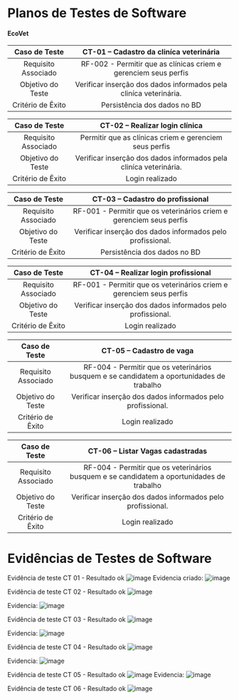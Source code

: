 # Planos de Testes de Software

#### EcoVet

| **Caso de Teste** 	| **CT-01 – Cadastro da cliníca veterinária** 	|
|:---:	|:---:	|
|	Requisito Associado 	| RF-002 - Permitir que as clínicas criem e gerenciem seus perfis	 |
| Objetivo do Teste 	| Verificar inserção dos dados informados pela cliníca veterinária. |
|Critério de Êxito | Persistência dos dados no BD  |


| **Caso de Teste** 	| **CT-02 – Realizar login  clínica** 	   |
|:---:	|:---:	|
|	Requisito Associado 	| Permitir que as clínicas criem e gerenciem seus perfis	 |
| Objetivo do Teste 	| Verificar inserção dos dados informados pela cliníca veterinária. |
|Critério de Êxito | Login realizado  |


| **Caso de Teste** 	| **CT-03 – Cadastro do profissional** 	|
|:---:	|:---: |
|	Requisito Associado 	| RF-001 - Permitir que os veterinários criem e gerenciem seus perfis |
| Objetivo do Teste 	| Verificar inserção dos dados informados pelo profissional.    |
|Critério de Êxito | Persistência dos dados no BD  |


| **Caso de Teste** 	| **CT-04 – Realizar login  profissional** 	|
|:---:	|:---:	|
|	Requisito Associado 	| RF-001 - Permitir que os veterinários criem e gerenciem seus perfis |
| Objetivo do Teste 	| Verificar inserção dos dados informados pelo profissional. |
|Critério de Êxito | Login realizado  |


| **Caso de Teste** 	| **CT-05 – Cadastro de vaga** 	|
|:---:	|:---:	|
|	Requisito Associado 	|RF-004 - Permitir que os veterinários busquem e se candidatem a oportunidades de trabalho |
| Objetivo do Teste 	| Verificar inserção dos dados informados pelo profissional. |
|Critério de Êxito | Login realizado  |


| **Caso de Teste** 	| **CT-06 – Listar Vagas cadastradas** 	|
|:---:	|:---:	|
|	Requisito Associado 	| RF-004 - Permitir que os veterinários busquem e se candidatem a oportunidades de trabalho |
| Objetivo do Teste 	| Verificar inserção dos dados informados pelo profissional. |
|Critério de Êxito | Login realizado  |
 
# Evidências de Testes de Software
Evidência de teste CT 01  - Resultado ok
![image](https://github.com/ICEI-PUC-Minas-PMV-ADS/pmv-ads-2024-1-e5-proj-empext-t6-pmv-ads-2024-1-e5-ecovet/assets/3579780/3fa7f01f-2aec-4f59-9e5b-246412de089d)
Evidencia criado:
![image](https://github.com/ICEI-PUC-Minas-PMV-ADS/pmv-ads-2024-1-e5-proj-empext-t6-pmv-ads-2024-1-e5-ecovet/assets/3579780/49650eac-63ce-486b-9363-6ae09ad9bf49)


Evidência de teste CT 02  - Resultado ok
![image](https://github.com/ICEI-PUC-Minas-PMV-ADS/pmv-ads-2024-1-e5-proj-empext-t6-pmv-ads-2024-1-e5-ecovet/assets/3579780/04db2f97-8cd6-406f-8eab-84ed87cce454)

Evidencia:
![image](https://github.com/ICEI-PUC-Minas-PMV-ADS/pmv-ads-2024-1-e5-proj-empext-t6-pmv-ads-2024-1-e5-ecovet/assets/3579780/5b4ebac6-308c-42c0-b8e0-fff9b9eb873b)


Evidência de teste CT 03  - Resultado ok
![image](https://github.com/ICEI-PUC-Minas-PMV-ADS/pmv-ads-2024-1-e5-proj-empext-t6-pmv-ads-2024-1-e5-ecovet/assets/3579780/970b4a38-0239-4ddd-8dd5-9c5561689d20)

Evidencia:
![image](https://github.com/ICEI-PUC-Minas-PMV-ADS/pmv-ads-2024-1-e5-proj-empext-t6-pmv-ads-2024-1-e5-ecovet/assets/3579780/6938d420-e9d8-4778-9fca-65c325a22163)


Evidência de teste CT 04  - Resultado ok
![image](https://github.com/ICEI-PUC-Minas-PMV-ADS/pmv-ads-2024-1-e5-proj-empext-t6-pmv-ads-2024-1-e5-ecovet/assets/3579780/e6f46273-2568-4fa0-a22b-5150e75a44aa)

Evidencia:
![image](https://github.com/ICEI-PUC-Minas-PMV-ADS/pmv-ads-2024-1-e5-proj-empext-t6-pmv-ads-2024-1-e5-ecovet/assets/3579780/1230f0b9-6abf-4dd4-a435-4587e545a012)


Evidência de teste CT 05  - Resultado ok
![image](https://github.com/ICEI-PUC-Minas-PMV-ADS/pmv-ads-2024-1-e5-proj-empext-t6-pmv-ads-2024-1-e5-ecovet/assets/3579780/f443a04f-1fe3-4226-96a2-91ec76fac8bd)
Evidencia:
![image](https://github.com/ICEI-PUC-Minas-PMV-ADS/pmv-ads-2024-1-e5-proj-empext-t6-pmv-ads-2024-1-e5-ecovet/assets/3579780/5640442c-ddfc-47b4-bab0-690f5481a17e)


Evidência de teste CT 06  - Resultado ok
![image](https://github.com/ICEI-PUC-Minas-PMV-ADS/pmv-ads-2024-1-e5-proj-empext-t6-pmv-ads-2024-1-e5-ecovet/assets/3579780/4c1188b9-29f0-45db-be75-437845f1a43d)

